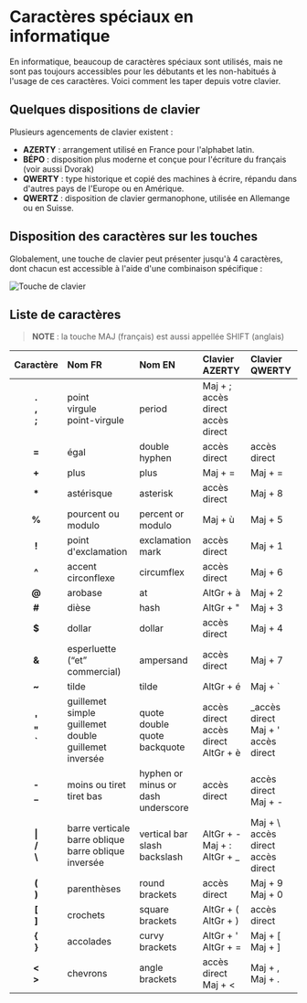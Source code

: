 # Caractères spéciaux en informatique

En informatique, beaucoup de caractères spéciaux sont utilisés, mais ne sont pas toujours accessibles pour les débutants et les non-habitués à l'usage de ces caractères. Voici comment les taper depuis votre clavier.

## Quelques dispositions de clavier

Plusieurs agencements de clavier existent :

+ **AZERTY** : arrangement utilisé en France pour l'alphabet latin.
+ **BÉPO** : disposition plus moderne et conçue pour l'écriture du français (voir aussi Dvorak)
+ **QWERTY** : type historique et copié des machines à écrire, répandu dans d'autres pays de l'Europe ou en Amérique.
+ **QWERTZ** : disposition de clavier germanophone, utilisée en Allemange ou en Suisse.

## Disposition des caractères sur les touches

Globalement, une touche de clavier peut présenter jusqu'à 4 caractères, dont chacun est accessible à l'aide d'une combinaison spécifique :

![Touche de clavier](https://nsa40.casimages.com/img/2020/02/24/200224081650142301.png)

## Liste de caractères

> **NOTE** : la touche MAJ (français) est aussi appellée SHIFT (anglais)

|Caractère|Nom FR|Nom EN|Clavier AZERTY|Clavier QWERTY|
|:--:|:--|:--|:--|:--|
|**.**<br>**,**<br>**;**|point<br>virgule<br>point-virgule|period|Maj + ;<br>accès direct<br>accès direct||
|**=**|égal|double hyphen|accès direct|accès direct|
|**+**|plus|plus|Maj + =|Maj + =|
|**\***|astérisque|asterisk|accès direct|Maj + 8|
|**%**|pourcent ou modulo|percent or modulo|Maj + ù|Maj + 5|
|**!**|point d'exclamation|exclamation mark|accès direct|Maj + 1|
|**^**|accent circonflexe|circumflex|accès direct|Maj + 6|
|**@**|arobase|at|AltGr + à|Maj + 2|
|**#**|dièse|hash|AltGr + "|Maj + 3|
|**$**|dollar|dollar|accès direct|Maj + 4|
|**&**|esperluette (“et” commercial)|ampersand|accès direct|Maj + 7|
|**~**|tilde|tilde|AltGr + é|Maj + \`|
|**'**<br>**"**<br>**`**|guillemet simple<br>guillemet double<br>guillemet inversée|quote<br>double quote<br>backquote|accès direct<br>accès direct<br>AltGr + è|_accès direct<br>Maj + '<br>accès direct|
|**-**<br>**_**|moins ou tiret<br>tiret bas|hyphen or minus or dash<br>underscore|accès direct|accès direct<br>Maj + -|
|**\|**<br>**/**<br>**\\**|barre verticale<br>barre oblique<br>barre oblique inversée|vertical bar<br>slash<br>backslash|AltGr + -<br>Maj + :<br>AltGr + _|Maj + \\<br>accès direct<br>accès direct|
|**(**<br>**)**|parenthèses|round brackets|accès direct|Maj + 9<br>Maj + 0|
|**[**<br>**]**|crochets|square brackets|AltGr + (<br>AltGr + )|accès direct|
|**{**<br>**}**|accolades|curvy brackets|AltGr + '<br>AltGr + =|Maj + [<br>Maj + ]|
|**<**<br>**>**|chevrons|angle brackets|accès direct<br>Maj + <|Maj + ,<br>Maj + .|
